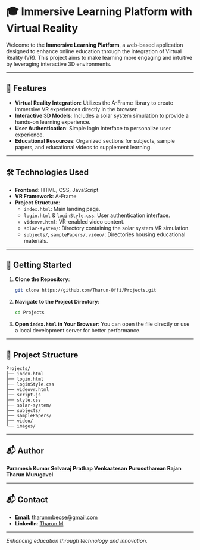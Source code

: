 # 🎓 Immersive Learning Platform with Virtual Reality

Welcome to the **Immersive Learning Platform**, a web-based application designed to enhance online education through the integration of Virtual Reality (VR). This project aims to make learning more engaging and intuitive by leveraging interactive 3D environments.

---

## 🌟 Features

- **Virtual Reality Integration**: Utilizes the A-Frame library to create immersive VR experiences directly in the browser.
- **Interactive 3D Models**: Includes a solar system simulation to provide a hands-on learning experience.
- **User Authentication**: Simple login interface to personalize user experience.
- **Educational Resources**: Organized sections for subjects, sample papers, and educational videos to supplement learning.

---

## 🛠️ Technologies Used

- **Frontend**: HTML, CSS, JavaScript  
- **VR Framework**: A-Frame  
- **Project Structure**:
  - `index.html`: Main landing page.
  - `login.html` & `loginStyle.css`: User authentication interface.
  - `videovr.html`: VR-enabled video content.
  - `solar-system/`: Directory containing the solar system VR simulation.
  - `subjects/`, `samplePapers/`, `video/`: Directories housing educational materials.

---

## 🚀 Getting Started

1. **Clone the Repository**:
   ```bash
   git clone https://github.com/Tharun-Offi/Projects.git
   ```

2. **Navigate to the Project Directory**:
   ```bash
   cd Projects
   ```

3. **Open `index.html` in Your Browser**:
   You can open the file directly or use a local development server for better performance.

---

## 📂 Project Structure

```
Projects/
├── index.html
├── login.html
├── loginStyle.css
├── videovr.html
├── script.js
├── style.css
├── solar-system/
├── subjects/
├── samplePapers/
├── video/
└── images/
```

---
## 📬 Author

**Paramesh Kumar Selvaraj**
**Prathap Venkaatesan**
**Purusothaman Rajan**
**Tharun Murugavel**

---

## 📬 Contact

- **Email**: [tharunmbecse@gmail.com](mailto:tharunmbecse@gmail.com)  
- **LinkedIn**: [Tharun M](https://www.linkedin.com/in/tharun-offi/)

---

*Enhancing education through technology and innovation.*
